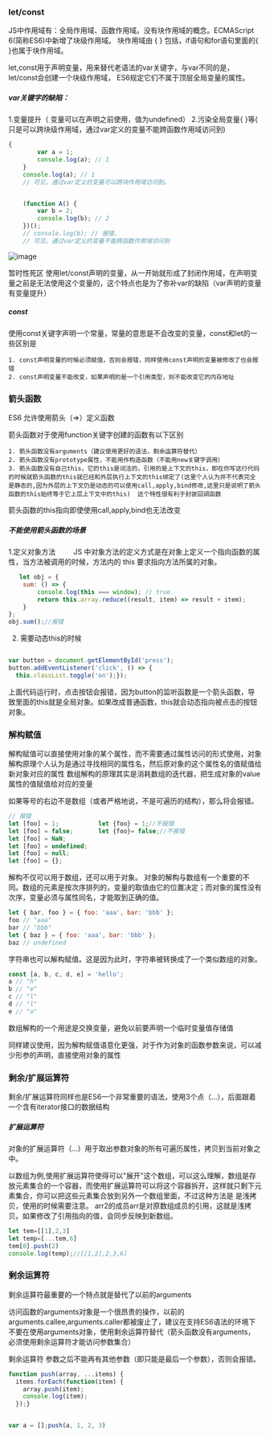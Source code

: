 ### let/const

JS中作用域有：全局作用域、函数作用域。没有块作用域的概念。ECMAScript 6(简称ES6)中新增了块级作用域。
块作用域由 { } 包括，if语句和for语句里面的{ }也属于块作用域。

let,const用于声明变量，用来替代老语法的var关键字，与var不同的是，let/const会创建一个块级作用域， ES6规定它们不属于顶层全局变量的属性。

##### var关键字的缺陷：

1.变量提升（ 变量可以在声明之前使用，值为undefined）
2.污染全局变量{ }等( 只是可以跨块级作用域，通过var定义的变量不能跨函数作用域访问到)

```javascript
{
        var a = 1;
        console.log(a); // 1
    }
    console.log(a); // 1
    // 可见，通过var定义的变量可以跨块作用域访问到。


    (function A() {
        var b = 2;
        console.log(b); // 2
    })();
    // console.log(b); // 报错，
    // 可见，通过var定义的变量不能跨函数作用域访问到
```
![image](https://user-images.githubusercontent.com/55495739/116400475-a8f4b880-a85c-11eb-9e02-d260a9fce5a7.png)

暂时性死区
使用let/const声明的变量，从一开始就形成了封闭作用域，在声明变量之前是无法使用这个变量的，这个特点也是为了弥补var的缺陷（var声明的变量有变量提升）

##### const

使用const关键字声明一个常量，常量的意思是不会改变的变量，const和let的一些区别是

	1. const声明变量的时候必须赋值，否则会报错，同样使用const声明的变量被修改了也会报错
	2. const声明变量不能改变，如果声明的是一个引用类型，则不能改变它的内存地址


### 箭头函数

ES6 允许使用箭头（=>）定义函数

箭头函数对于使用function关键字创建的函数有以下区别

	1. 箭头函数没有arguments（建议使用更好的语法，剩余运算符替代）
	2. 箭头函数没有prototype属性，不能用作构造函数（不能用new关键字调用）
	3. 箭头函数没有自己this，它的this是词法的，引用的是上下文的this，即在你写这行代码的时候就箭头函数的this就已经和外层执行上下文的this绑定了(这里个人认为并不代表完全是静态的,因为外层的上下文仍是动态的可以使用call,apply,bind修改,这里只是说明了箭头函数的this始终等于它上层上下文中的this)  这个特性很有利于封装回调函数


箭头函数的this指向即使使用call,apply,bind也无法改变

##### 不能使用箭头函数的场景

1.定义对象方法
　　 JS 中对象方法的定义方式是在对象上定义一个指向函数的属性，当方法被调用的时候，方法内的 this 要求指向方法所属的对象。
```javascript
   let obj = {
    sum: () => {
        console.log(this === window); // true
        return this.array.reduce((result, item) => result + item);
    }
};
obj.sum();//报错
```

2. 需要动态this的时候

```javascript

var button = document.getElementById('press');
button.addEventListener('click', () => {
  this.classList.toggle('on');});
```
上面代码运行时，点击按钮会报错，因为button的监听函数是一个箭头函数，导致里面的this就是全局对象。如果改成普通函数，this就会动态指向被点击的按钮对象。

### 解构赋值
解构赋值可以直接使用对象的某个属性，而不需要通过属性访问的形式使用，对象解构原理个人认为是通过寻找相同的属性名，然后原对象的这个属性名的值赋值给新对象对应的属性
数组解构的原理其实是消耗数组的迭代器，把生成对象的value属性的值赋值给对应的变量

如果等号的右边不是数组（或者严格地说，不是可遍历的结构），那么将会报错。

```javascript
// 报错
let [foo] = 1;           let {foo} = 1;//不报错
let [foo] = false;       let {foo}= false;//不报错
let [foo] = NaN;
let [foo] = undefined;
let [foo] = null;
let [foo] = {};
```
解构不仅可以用于数组，还可以用于对象。 对象的解构与数组有一个重要的不同。数组的元素是按次序排列的，变量的取值由它的位置决定；而对象的属性没有次序，变量必须与属性同名，才能取到正确的值。

```javascript
let { bar, foo } = { foo: 'aaa', bar: 'bbb' };
foo // "aaa"
bar // "bbb"
let { baz } = { foo: 'aaa', bar: 'bbb' };
baz // undefined
```

字符串也可以解构赋值。这是因为此时，字符串被转换成了一个类似数组的对象。

```javascript
const [a, b, c, d, e] = 'hello';
a // "h"
b // "e"
c // "l"
d // "l"
e // "o"
```

数组解构的一个用途是交换变量，避免以前要声明一个临时变量值存储值

同样建议使用，因为解构赋值语意化更强，对于作为对象的函数参数来说，可以减少形参的声明，直接使用对象的属性


### 剩余/扩展运算符
剩余/扩展运算符同样也是ES6一个非常重要的语法，使用3个点（...），后面跟着一个含有iterator接口的数据结构

##### 扩展运算符
对象的扩展运算符（...）用于取出参数对象的所有可遍历属性，拷贝到当前对象之中。

以数组为例,使用扩展运算符使得可以"展开"这个数组，可以这么理解，数组是存放元素集合的一个容器，而使用扩展运算符可以将这个容器拆开，这样就只剩下元素集合，你可以把这些元素集合放到另外一个数组里面，不过这种方法是 是浅拷贝，使用的时候需要注意。 arr2的成员arr是对原数组成员的引用，这就是浅拷贝。如果修改了引用指向的值，会同步反映到新数组。

```javascript
let tem=[[1],2,3]
let temp=[...tem,6]
tem[0].push(2)
console.log(temp);//[[1,2],2,3,6]
```

### 剩余运算符

剩余运算符最重要的一个特点就是替代了以前的arguments

访问函数的arguments对象是一个很昂贵的操作，以前的arguments.callee,arguments.caller都被废止了，建议在支持ES6语法的环境下不要在使用arguments对象，使用剩余运算符替代（箭头函数没有arguments，必须使用剩余运算符才能访问参数集合）

剩余运算符 参数之后不能再有其他参数（即只能是最后一个参数），否则会报错。

```javascript
function push(array, ...items) {
  items.forEach(function(item) {
    array.push(item);
    console.log(item);
  });}


var a = [];push(a, 1, 2, 3)

```

